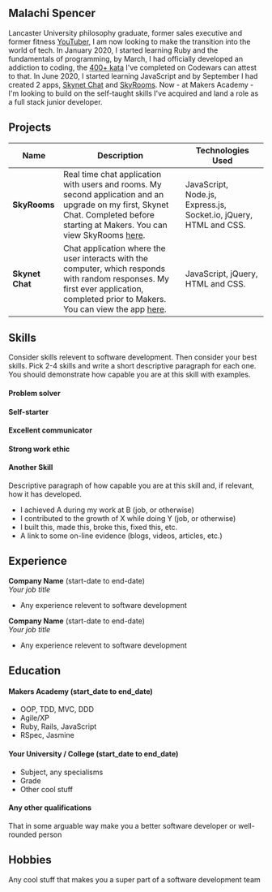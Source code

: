 ## Malachi Spencer

Lancaster University philosophy graduate, former sales executive and former fitness [YouTuber](https://www.youtube.com/hypertrophyofficial), I am now looking to make the transition into the world of tech. In January 2020, I started learning Ruby and the fundamentals of programming, by March, I had officially developed an addiction to coding, the [400+ kata](https://www.codewars.com/users/mjsspencer) I've completed on Codewars can attest to that. In June 2020, I started learning JavaScript and by September I had created 2 apps, [Skynet Chat](https://github.com/malachispencer/skynet-chat) and [SkyRooms](https://github.com/malachispencer/skyrooms). Now - at Makers Academy - I'm looking to build on the self-taught skills I've acquired and land a role as a full stack junior developer.

## Projects

| Name                         | Description       | Technologies Used |
| ---------------------------- | ----------------- | ----------------- |
| **SkyRooms**                 | Real time chat application with users and rooms. My second application and an upgrade on my first, Skynet Chat. Completed before starting at Makers. You can view SkyRooms [here](https://github.com/malachispencer/skyrooms). | JavaScript, Node.js, Express.js, Socket.io, jQuery, HTML and CSS. |
| **Skynet Chat**              | Chat application where the user interacts with the computer, which responds with random responses. My first ever application, completed prior to Makers. You can view the app [here](https://github.com/malachispencer/skynet-chat). | JavaScript, jQuery, HTML and CSS.              |

## Skills

Consider skills relevent to software development. Then consider your best skills. Pick 2-4 skills and write a short descriptive paragraph for each one. You should demonstrate how capable you are at this skill with examples.

#### Problem solver
#### Self-starter
#### Excellent communicator
#### Strong work ethic

#### Another Skill

Descriptive paragraph of how capable you are at this skill and, if relevant, how it has developed.

- I achieved A during my work at B (job, or otherwise)
- I contributed to the growth of X while doing Y (job, or otherwise)
- I built this, made this, broke this, fixed this, etc.
- A link to some on-line evidence (blogs, videos, articles, etc.)

## Experience

**Company Name** (start-date to end-date)  
_Your job title_

- Any experience relevent to software development

**Company Name** (start-date to end-date)  
_Your job title_

- Any experience relevent to software development

## Education

#### Makers Academy (start_date to end_date)

- OOP, TDD, MVC, DDD
- Agile/XP
- Ruby, Rails, JavaScript
- RSpec, Jasmine

#### Your University / College (start_date to end_date)

- Subject, any specialisms
- Grade
- Other cool stuff

#### Any other qualifications

That in some arguable way make you a better software developer or well-rounded person

## Hobbies

Any cool stuff that makes you a super part of a software development team
